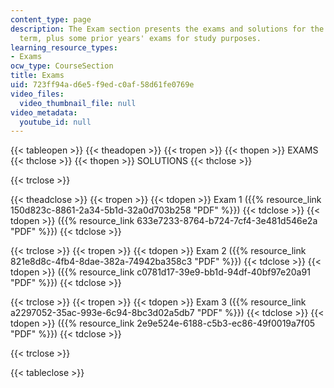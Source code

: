 ```yaml
---
content_type: page
description: The Exam section presents the exams and solutions for the Spring 2006
  term, plus some prior years' exams for study purposes.
learning_resource_types:
- Exams
ocw_type: CourseSection
title: Exams
uid: 723ff94a-d6e5-f9ed-c0af-58d61fe0769e
video_files:
  video_thumbnail_file: null
video_metadata:
  youtube_id: null
---
```


{{< tableopen >}}
{{< theadopen >}}
{{< tropen >}}
{{< thopen >}}
EXAMS
{{< thclose >}}
{{< thopen >}}
SOLUTIONS
{{< thclose >}}

{{< trclose >}}

{{< theadclose >}}
{{< tropen >}}
{{< tdopen >}}
Exam 1 ({{% resource_link 150d823c-8861-2a34-5b1d-32a0d703b258 "PDF" %}})
{{< tdclose >}}
{{< tdopen >}}
({{% resource_link 633e7233-8764-b724-7cf4-3e481d546e2a "PDF" %}})
{{< tdclose >}}

{{< trclose >}}
{{< tropen >}}
{{< tdopen >}}
Exam 2 ({{% resource_link 821e8d8c-4fb4-8dae-382a-74942ba358c3 "PDF" %}})
{{< tdclose >}}
{{< tdopen >}}
({{% resource_link c0781d17-39e9-bb1d-94df-40bf97e20a91 "PDF" %}})
{{< tdclose >}}

{{< trclose >}}
{{< tropen >}}
{{< tdopen >}}
Exam 3 ({{% resource_link a2297052-35ac-993e-6c94-8bc3d02a5db7 "PDF" %}})
{{< tdclose >}}
{{< tdopen >}}
({{% resource_link 2e9e524e-6188-c5b3-ec86-49f0019a7f05 "PDF" %}})
{{< tdclose >}}

{{< trclose >}}

{{< tableclose >}}